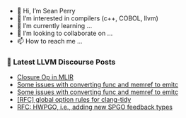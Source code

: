- 👋 Hi, I’m Sean Perry
- 👀 I’m interested in compilers (c++, COBOL, llvm)
- 🌱 I’m currently learning ...
- 💞️ I’m looking to collaborate on ...
- 📫 How to reach me ...

<!---
s66perry/s66perry is a ✨ special ✨ repository because its `README.md` (this file) appears on your GitHub profile.
You can click the Preview link to take a look at your changes.
--->
### 📕 Latest LLVM Discourse Posts

<!-- DISCOURSE-LLVM:START -->
- [Closure Op in MLIR](https://discourse.llvm.org/t/closure-op-in-mlir/83817#post_1)
- [Some issues with converting func and memref to emitc](https://discourse.llvm.org/t/some-issues-with-converting-func-and-memref-to-emitc/81136#post_4)
- [Some issues with converting func and memref to emitc](https://discourse.llvm.org/t/some-issues-with-converting-func-and-memref-to-emitc/81136#post_3)
- [[RFC] global option rules for clang-tidy](https://discourse.llvm.org/t/rfc-global-option-rules-for-clang-tidy/83647#post_11)
- [RFC: HWPGO, i.e., adding new SPGO feedback types](https://discourse.llvm.org/t/rfc-hwpgo-i-e-adding-new-spgo-feedback-types/80582?page=2#post_23)
<!-- DISCOURSE-LLVM:END -->
